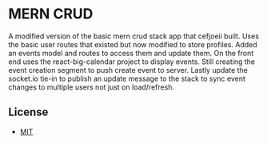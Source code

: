 # MERN CRUD

A modified version of the basic mern crud stack app that cefjoeii built. Uses the basic user routes that existed but now modified to store profiles. Added an events model and routes to access them and update them. On the front end uses the react-big-calendar project to display events. Still creating the event creation segment to push create event to server. Lastly update the socket.io tie-in to publish an update message to the stack to sync event changes to multiple users not just on load/refresh.


## License
* [MIT](LICENSE)
